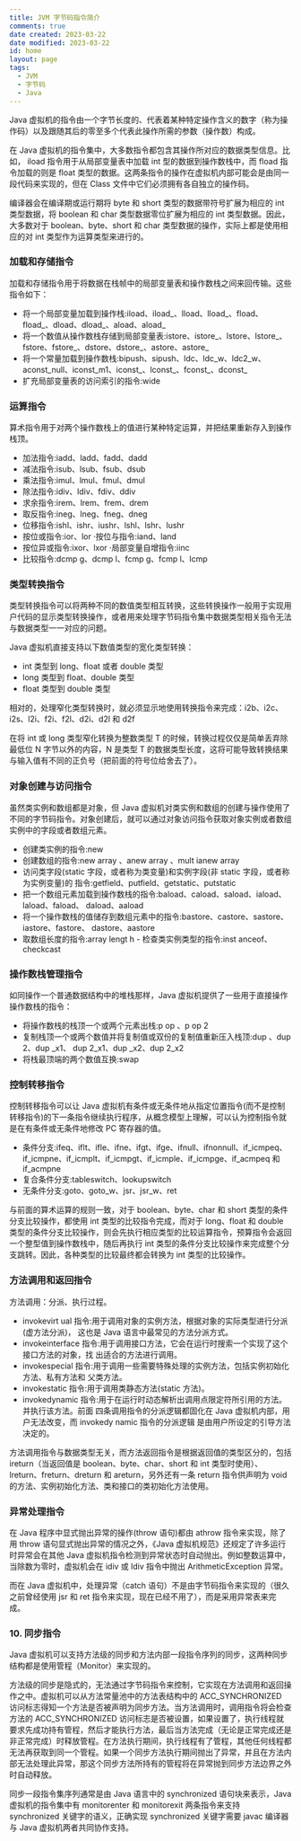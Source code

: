```yaml
---
title: JVM 字节码指令简介
comments: true
date created: 2023-03-22
date modified: 2023-03-22
id: home
layout: page
tags:
  - JVM
  - 字节码
  - Java
---
```

Java 虚拟机的指令由一个字节长度的、代表着某种特定操作含义的数字（称为操作码）以及跟随其后的零至多个代表此操作所需的参数（操作数）构成。

在 Java 虚拟机的指令集中，大多数指令都包含其操作所对应的数据类型信息。比如， iload 指令用于从局部变量表中加载 int 型的数据到操作数栈中，而 fload 指令加载的则是 float 类型的数据。这两条指令的操作在虚拟机内部可能会是由同一段代码来实现的，但在 Class 文件中它们必须拥有各自独立的操作码。

编译器会在编译期或运行期将 byte 和 short 类型的数据带符号扩展为相应的 int 类型数据，将 boolean 和 char 类型数据零位扩展为相应的 int 类型数据。因此，大多数对于 boolean、byte、short 和 char 类型数据的操作，实际上都是使用相应的对 int 类型作为运算类型来进行的。

### 加载和存储指令

加载和存储指令用于将数据在栈帧中的局部变量表和操作数栈之间来回传输。这些指令如下：

- 将一个局部变量加载到操作栈:iload、iload_、lload、lload_、fload、fload_、dload、dload_、aload、aload_
- 将一个数值从操作数栈存储到局部变量表:istore、istore_、lstore、lstore_、fstore、fstore_、dstore、dstore_、astore、astore_
- 将一个常量加载到操作数栈:bipush、sipush、ldc、ldc_w、ldc2_w、aconst_null、iconst_m1、iconst_、lconst_、fconst_、dconst_
- 扩充局部变量表的访问索引的指令:wide

### 运算指令

算术指令用于对两个操作数栈上的值进行某种特定运算，并把结果重新存入到操作栈顶。

- 加法指令:iadd、ladd、fadd、dadd
- 减法指令:isub、lsub、fsub、dsub
- 乘法指令:imul、lmul、fmul、dmul
- 除法指令:idiv、ldiv、fdiv、ddiv
- 求余指令:irem、lrem、frem、drem
- 取反指令:ineg、lneg、fneg、dneg
- 位移指令:ishl、ishr、iushr、lshl、lshr、lushr
- 按位或指令:ior、lor ·按位与指令:iand、land
- 按位异或指令:ixor、lxor ·局部变量自增指令:iinc
- 比较指令:dcmp g、dcmp l、fcmp g、fcmp l、lcmp

### 类型转换指令

类型转换指令可以将两种不同的数值类型相互转换，这些转换操作一般用于实现用户代码的显示类型转换操作，或者用来处理字节码指令集中数据类型相关指令无法与数据类型一一对应的问题。

Java 虚拟机直接支持以下数值类型的宽化类型转换：

- int 类型到 long、float 或者 double 类型
- long 类型到 float、double 类型
- float 类型到 double 类型

相对的，处理窄化类型转换时，就必须显示地使用转换指令来完成：i2b、i2c、i2s、l2i、f2i、f2l、d2i、d2l 和 d2f

在将 int 或 long 类型窄化转换为整数类型 T 的时候，转换过程仅仅是简单丢弃除最低位 N 字节以外的内容，N 是类型 T 的数据类型长度，这将可能导致转换结果与输入值有不同的正负号（把前面的符号位给舍去了）。

### 对象创建与访问指令

虽然类实例和数组都是对象，但 Java 虚拟机对类实例和数组的创建与操作使用了不同的字节码指令。对象创建后，就可以通过对象访问指令获取对象实例或者数组实例中的字段或者数组元素。

- 创建类实例的指令:new
- 创建数组的指令:new array 、anew array 、mult ianew array
- 访问类字段(static 字段，或者称为类变量)和实例字段(非 static 字段，或者称为实例变量)的 指令:getfield、putfield、getstatic、putstatic
- 把一个数组元素加载到操作数栈的指令:baload、caload、saload、iaload、laload、faload、 daload、aaload
- 将一个操作数栈的值储存到数组元素中的指令:bastore、castore、sastore、iastore、fastore、 dastore、aastore
- 取数组长度的指令:array lengt h - 检查类实例类型的指令:inst anceof、checkcast

### 操作数栈管理指令

如同操作一个普通数据结构中的堆栈那样，Java 虚拟机提供了一些用于直接操作操作数栈的指令：

- 将操作数栈的栈顶一个或两个元素出栈:p op 、p op 2
- 复制栈顶一个或两个数值并将复制值或双份的复制值重新压入栈顶:dup 、dup 2、dup _x1、 dup 2_x1、dup _x2、dup 2_x2
- 将栈最顶端的两个数值互换:swap

### 控制转移指令

控制转移指令可以让 Java 虚拟机有条件或无条件地从指定位置指令(而不是控制转移指令)的下一条指令继续执行程序，从概念模型上理解，可以认为控制指令就是在有条件或无条件地修改 PC 寄存器的值。

- 条件分支:ifeq、iflt、ifle、ifne、ifgt、ifge、ifnull、ifnonnull、if_icmpeq、if_icmpne、if_icmplt、if_icmpgt、if_icmple、if_icmpge、if_acmpeq 和 if_acmpne
- 复合条件分支:tableswitch、lookupswitch
- 无条件分支:goto、goto_w、jsr、jsr_w、ret

与前面的算术运算的规则一致，对于 boolean、byte、char 和 short 类型的条件分支比较操作，都使用 int 类型的比较指令完成，而对于 long、float 和 double 类型的条件分支比较操作，则会先执行相应类型的比较运算指令，预算指令会返回一个整型值到操作数栈中，随后再执行 int 类型的条件分支比较操作来完成整个分支跳转。因此，各种类型的比较最终都会转换为 int 类型的比较操作。

### 方法调用和返回指令

方法调用：分派、执行过程。

- invokevirt ual 指令:用于调用对象的实例方法，根据对象的实际类型进行分派(虚方法分派)， 这也是 Java 语言中最常见的方法分派方式。
- invokeinterface 指令:用于调用接口方法，它会在运行时搜索一个实现了这个接口方法的对象，找 出适合的方法进行调用。
- invokespecial 指令:用于调用一些需要特殊处理的实例方法，包括实例初始化方法、私有方法和 父类方法。
- invokestatic 指令:用于调用类静态方法(static 方法)。
- invokedynamic 指令:用于在运行时动态解析出调用点限定符所引用的方法。并执行该方法。前面 四条调用指令的分派逻辑都固化在 Java 虚拟机内部，用户无法改变，而 invokedy namic 指令的分派逻辑 是由用户所设定的引导方法决定的。

方法调用指令与数据类型无关，而方法返回指令是根据返回值的类型区分的，包括 ireturn（当返回值是 boolean、byte、char、short 和 int 类型时使用）、lreturn、freturn、dreturn 和 areturn，另外还有一条 return 指令供声明为 void 的方法、实例初始化方法、类和接口的类初始化方法使用。

### 异常处理指令

在 Java 程序中显式抛出异常的操作(throw 语句)都由 athrow 指令来实现，除了用 throw 语句显式抛出异常的情况之外，《Java 虚拟机规范》还规定了许多运行时异常会在其他 Java 虚拟机指令检测到异常状态时自动抛出。例如整数运算中，当除数为零时，虚拟机会在 idiv 或 ldiv 指令中抛出 ArithmeticException 异常。

而在 Java 虚拟机中，处理异常（catch 语句）不是由字节码指令来实现的（很久之前曾经使用 jsr 和 ret 指令来实现，现在已经不用了），而是采用异常表来完成。

### 10. 同步指令

Java 虚拟机可以支持方法级的同步和方法内部一段指令序列的同步，这两种同步结构都是使用管程（Monitor）来实现的。

方法级的同步是隐式的，无法通过字节码指令来控制，它实现在方法调用和返回操作之中。虚拟机可以从方法常量池中的方法表结构中的 ACC_SYNCHRONIZED 访问标志得知一个方法是否被声明为同步方法。当方法调用时，调用指令将会检查方法的 ACC_SYNCHRONIZED 访问标志是否被设置，如果设置了，执行线程就要求先成功持有管程，然后才能执行方法，最后当方法完成（无论是正常完成还是非正常完成）时释放管程。在方法执行期间，执行线程有了管程，其他任何线程都无法再获取到同一个管程。如果一个同步方法执行期间抛出了异常，并且在方法内部无法处理此异常，那这个同步方法所持有的管程将在异常抛到同步方法边界之外时自动释放。

同步一段指令集序列通常是由 Java 语言中的 synchronized 语句块来表示，Java 虚拟机的指令集中有 monitorenter 和 monitorexit 两条指令来支持 synchronized 关键字的语义，正确实现 synchronized 关键字需要 javac 编译器与 Java 虚拟机两者共同协作支持。
